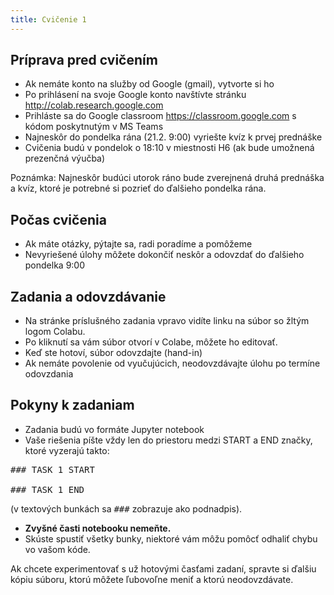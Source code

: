```yaml
---
title: Cvičenie 1
---
```


## Príprava pred cvičením

* Ak nemáte konto na služby od Google (gmail), vytvorte si ho
* Po prihlásení na svoje Google konto navštívte stránku http://colab.research.google.com
* Prihláste sa do Google classroom https://classroom.google.com s kódom poskytnutým v MS Teams
* Najneskôr do pondelka rána (21.2. 9:00) vyriešte kvíz k prvej prednáške
* Cvičenia budú v pondelok o 18:10 v miestnosti H6 (ak bude umožnená prezenčná výučba)

Poznámka: Najneskôr budúci utorok ráno bude zverejnená druhá prednáška a kvíz, ktoré je potrebné si pozrieť do ďalšieho pondelka rána.

## Počas cvičenia

* Ak máte otázky, pýtajte sa, radi poradíme a pomôžeme
* Nevyriešené úlohy môžete dokončiť neskôr a odovzdať do ďalšieho pondelka 9:00 

## Zadania a odovzdávanie

* Na stránke príslušného zadania vpravo vidíte linku na súbor so žltým logom Colabu. 
* Po kliknutí sa vám súbor otvorí v Colabe, môžete ho editovať.
* Keď ste hotoví, súbor odovzdajte (hand-in)
* Ak nemáte povolenie od vyučujúcich, neodovzdávajte úlohu po termíne odovzdania

## Pokyny k zadaniam
* Zadania budú vo formáte Jupyter notebook
* Vaše riešenia píšte vždy len do priestoru medzi START a END značky, ktoré vyzerajú takto:
<pre>
### TASK 1 START
 
### TASK 1 END
</pre>
(v textových bunkách sa <tt>###</tt> zobrazuje ako podnadpis).
* **Zvyšné časti notebooku nemeňte.**
* Skúste spustiť všetky bunky, niektoré vám môžu pomôcť odhaliť chybu vo vašom kóde.

Ak chcete experimentovať s už hotovými časťami zadaní, spravte si ďalšiu kópiu súboru, ktorú môžete ľubovoľne meniť a ktorú neodovzdávate.
